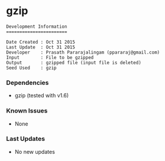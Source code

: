 # gzip
```
Development Information
=======================

Date Created : Oct 31 2015
Last Update  : Oct 31 2015
Developer    : Prasath Pararajalingam (ppararaj@gmail.com)
Input        : File to be gzipped
Output       : gzipped file (input file is deleted)
Seed Used    : gzip
```

### Dependencies

- gzip (tested with v1.6)

### Known Issues

- None

### Last Updates

- No new updates
